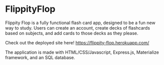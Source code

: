 # FlippityFlop
Flippity Flop is a fully functional flash card app, designed to be a fun new way to study. Users can create an account, create decks of flashcards based on subjects, and add cards to those decks as they please. 

Check out the deployed site here! https://flippity-flop.herokuapp.com/

The application is made with HTML/CSS/Javascript, Express.js, Materialize framework, and an SQL database. 



